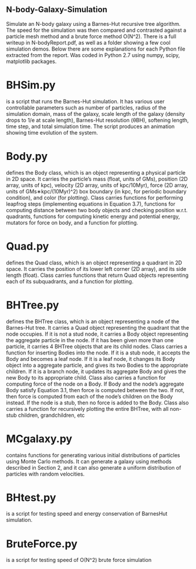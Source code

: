 ## N-body-Galaxy-Simulation
Simulate an N-body galaxy using a Barnes-Hut recursive tree algorithm.
The speed for the simulation was then compared and contrasted against a particle mesh method and a brute force method O(N^2).
There is a full writeup in N-bodyReport.pdf, as well as a folder showing a few cool simulation demos. Below there are some explanations for each Python file extracted from the report. Was coded in Python 2.7 using numpy, scipy, matplotlib packages.


# BHSim.py
is a script that runs the Barnes-Hut simulation. It has various user controllable parameters such as number of particles, radius of the simulation domain, mass of the galaxy, scale length of the galaxy (density drops to 1/e at scale length), Barnes-Hut resolution (θBH), softening length, time step, and total simulation time. The script produces an animation showing time evolution of the system.

# Body.py 
defines the Body class, which is an object representing a physical particle in 2D space. It carries the particle’s mass (float, units of GMs), position (2D array, units of kpc), velocity (2D array, units of kpc/10Myr), force (2D array, units of GMs∗kpc/(10Myr)^2) box boundary (in kpc, for periodic boundary condition), and color (for plotting). Class carries functions for performing leapfrog steps (implementing equations in Equation 3.7), functions for computing distance between two body objects and checking position w.r.t. quadrants,
functions for computing kinetic energy and potential energy, mutators for force on body, and a function for plotting.

# Quad.py
defines the Quad class, which is an object representing a quadrant in 2D space. It carries the position of its lower left corner (2D array), and its side length (float). Class carries functions that return Quad objects representing each of its subquadrants, and a function for plotting.

# BHTree.py 
defines the BHTree class, which is an object representing a node of the Barnes-Hut tree. It carries a Quad object representing the quadrant that the node occupies. If it is not a stud node, it carries a Body object representing the aggregate particle in the node. If it has been given more than one particle, it carries 4 BHTree objects that are its child nodes. Class carries a function for inserting Bodies into the node. If it is a stub node, it accepts the Body and becomes a leaf node. If it is a leaf node, it changes its Body object into a aggregate particle, and gives its two Bodies to the appropriate children. If it is a branch node, it updates its aggregate Body and gives the new Body to its appropriate child. Class also carries a function for computing force of the node on a Body. If Body and the node’s aggregate Body satisfy Equation 3.1, then force is computed between the two. If not, then force is computed from each of the node’s children on the Body instead. If the node is a stub, then no force is added to the Body. Class also carries a function for recursively plotting the entire BHTree, with all non-stub children, grandchildren, etc

# MCgalaxy.py 
contains functions for generating various initial distributions
of particles using Monte Carlo methods. It can generate a galaxy using methods described in Section 2, and it can also generate a uniform distribution of particles with random velocities.

# BHtest.py 
is a script for testing speed and energy conservation of BarnesHut simulation.

# BruteForce.py
is a script for testing speed of O(N^2) brute force simulation

